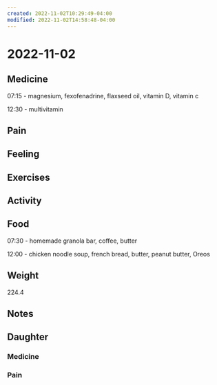 ```yaml
---
created: 2022-11-02T10:29:49-04:00
modified: 2022-11-02T14:58:48-04:00
---
```


# 2022-11-02

## Medicine

07:15 - magnesium, fexofenadrine, flaxseed oil, vitamin D, vitamin c 

12:30 - multivitamin 

## Pain


## Feeling


## Exercises


## Activity


## Food

07:30 - homemade granola bar, coffee, butter 

12:00 - chicken noodle soup, french bread, butter, peanut butter, Oreos

## Weight

224.4

## Notes

## Daughter


### Medicine


### Pain
